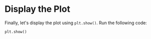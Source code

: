 # Display the Plot

Finally, let's display the plot using `plt.show()`. Run the following code:

```python
plt.show()
```

